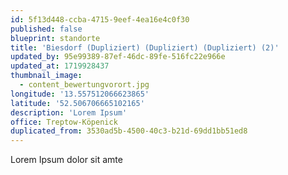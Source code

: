 ```yaml
---
id: 5f13d448-ccba-4715-9eef-4ea16e4c0f30
published: false
blueprint: standorte
title: 'Biesdorf (Dupliziert) (Dupliziert) (Dupliziert) (2)'
updated_by: 95e99389-87ef-46dc-89fe-516fc22e966e
updated_at: 1719928437
thumbnail_image:
  - content_bewertungvorort.jpg
longitude: '13.557512066623865'
latitude: '52.506706665102165'
description: 'Lorem Ipsum'
office: Treptow-Köpenick
duplicated_from: 3530ad5b-4500-40c3-b21d-69dd1bb51ed8
---
```

Lorem Ipsum dolor sit amte